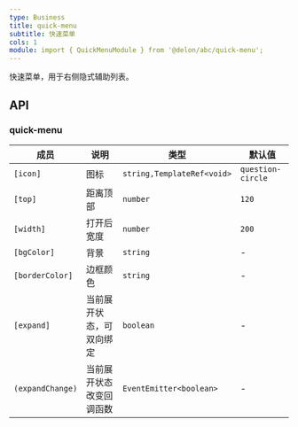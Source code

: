 ```yaml
---
type: Business
title: quick-menu
subtitle: 快速菜单
cols: 1
module: import { QuickMenuModule } from '@delon/abc/quick-menu';
---
```


快速菜单，用于右侧隐式辅助列表。

## API

### quick-menu

| 成员 | 说明 | 类型 | 默认值 |
|----|----|----|-----|
| `[icon]` | 图标 | `string,TemplateRef<void>` | `question-circle` |
| `[top]` | 距离顶部 | `number` | `120` |
| `[width]` | 打开后宽度 | `number` | `200` |
| `[bgColor]` | 背景 | `string` | - |
| `[borderColor]` | 边框颜色 | `string` | - |
| `[expand]` | 当前展开状态，可双向绑定 | `boolean` | - |
| `(expandChange)` | 当前展开状态改变回调函数 | `EventEmitter<boolean>` | - |
